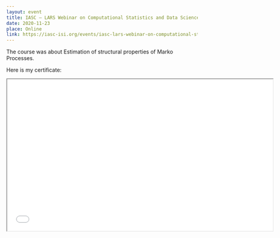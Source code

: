 ```yaml
---
layout: event
title: IASC – LARS Webinar on Computational Statistics and Data Science
date: 2020-11-23
place: Online
link: https://iasc-isi.org/events/iasc-lars-webinar-on-computational-statistics-and-data-science/
---
```


The course was about Estimation of structural properties of Marko Processes.

Here is my certificate:

<iframe src="certificate\2020 IASC – LARS Webinar on Computational Statistics and Data Science.pdf" height="400" width="700"></iframe>